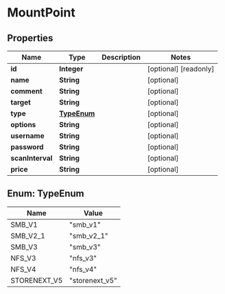 

# MountPoint

## Properties

Name | Type | Description | Notes
------------ | ------------- | ------------- | -------------
**id** | **Integer** |  |  [optional] [readonly]
**name** | **String** |  |  [optional]
**comment** | **String** |  |  [optional]
**target** | **String** |  |  [optional]
**type** | [**TypeEnum**](#TypeEnum) |  |  [optional]
**options** | **String** |  |  [optional]
**username** | **String** |  |  [optional]
**password** | **String** |  |  [optional]
**scanInterval** | **String** |  |  [optional]
**price** | **String** |  |  [optional]



## Enum: TypeEnum

Name | Value
---- | -----
SMB_V1 | &quot;smb_v1&quot;
SMB_V2_1 | &quot;smb_v2_1&quot;
SMB_V3 | &quot;smb_v3&quot;
NFS_V3 | &quot;nfs_v3&quot;
NFS_V4 | &quot;nfs_v4&quot;
STORENEXT_V5 | &quot;storenext_v5&quot;




